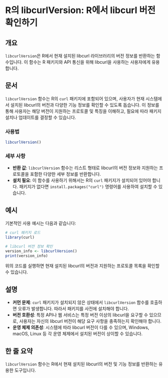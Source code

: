 <!--
Meta Description: # R의 libcurlVersion: R에서 libcurl 버전 확인하기 ## 개요 `libcurlVersion`은 R에서 현재 설치된 libcurl 라이브러리의 버전 정보를 반환하는 함수입니다. 이 함수는 R 패키지와 API 통신을 위해 libcurl을 사용하는 사용...
Meta Keywords: libcurlversion, curl, libcurl, 설치된, 정보를
-->

# R의 libcurlVersion: R에서 libcurl 버전 확인하기

## 개요
`libcurlVersion`은 R에서 현재 설치된 libcurl 라이브러리의 버전 정보를 반환하는 함수입니다. 이 함수는 R 패키지와 API 통신을 위해 libcurl을 사용하는 사용자에게 유용합니다.

## 문서
`libcurlVersion` 함수는 R의 `curl` 패키지에 포함되어 있으며, 사용자가 현재 시스템에서 설치된 libcurl의 버전과 다양한 기능 정보를 확인할 수 있도록 돕습니다. 이 정보를 통해 사용자는 해당 버전이 지원하는 프로토콜 및 특징을 이해하고, 필요에 따라 패키지 설치나 업데이트를 결정할 수 있습니다.

### 사용법
```R
libcurlVersion()
```

### 세부 사항
- **반환 값**: `libcurlVersion` 함수는 리스트 형태로 libcurl의 버전 정보와 지원하는 프로토콜을 포함한 다양한 세부 정보를 반환합니다.
- **설치 필요**: 이 함수를 사용하기 위해서는 R의 `curl` 패키지가 설치되어 있어야 합니다. 패키지가 없다면 `install.packages("curl")` 명령어를 사용하여 설치할 수 있습니다.

## 예시
기본적인 사용 예시는 다음과 같습니다:

```R
# curl 패키지 로드
library(curl)

# libcurl 버전 정보 확인
version_info <- libcurlVersion()
print(version_info)
```

위의 코드를 실행하면 현재 설치된 libcurl의 버전과 지원하는 프로토콜 목록을 확인할 수 있습니다.

## 설명
- **커먼 문제**: `curl` 패키지가 설치되지 않은 상태에서 `libcurlVersion` 함수를 호출하면 오류가 발생합니다. 따라서 패키지를 사전에 설치해야 합니다.
- **버전 호환성**: 특정 API나 웹 서비스는 특정 버전 이상의 libcurl을 요구할 수 있으므로, 사용자는 자신의 libcurl 버전이 해당 요구 사항을 충족하는지 확인해야 합니다.
- **운영 체제 의존성**: 시스템에 따라 libcurl 버전이 다를 수 있으며, Windows, macOS, Linux 등 각 운영 체제에서 설치된 버전이 상이할 수 있습니다.

## 한 줄 요약
`libcurlVersion` 함수는 R에서 현재 설치된 libcurl의 버전 및 기능 정보를 반환하는 유용한 도구입니다.